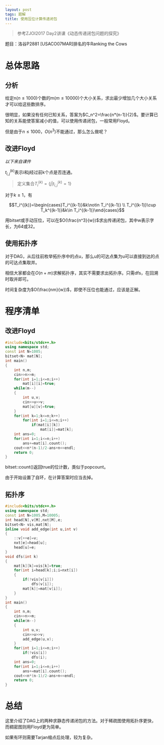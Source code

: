 ```yaml
---
layout: post
tags: 题解
title: 使用压位计算传递闭包
---
```


> 参考ZJOI2017 Day2讲课《动态传递闭包问题的探究》

题目：洛谷P2881 [USACO07MAR]排名的牛Ranking the Cows

# 总体思路

## 分析

给定n($n\le1000$)个数的m($m\le10000$)个大小关系，求出最少增加几个大小关系才可以给这些数排序。

很明显，如果没有任何已知关系，答案为$C_n^2=\frac{n*(n-1)}{2}$。要计算已知的关系能使答案减小的值，可以使用传递闭包，一般常用Floyd。

但是由于$n\le1000$，$O(n^3)$不能通过，那么怎么做呢？

## 改进Floyd

*以下来自课件*

$t_{i,j}^{(k)}$表示i和j经过前k个点是否连通。

> 定义集合$T_i^{(k)}=\{j\vert t_{i,j}^{(k)}=1\}$

对于$k\ge1$，有

$$T_i^{(k)}=\begin{cases}T_i^{(k-1)}&k\notin T_i^{(k-1)} \\ T_i^{(k-1)}\cup T_k^{(k-1)}&k\in T_i^{(k-1)}\end{cases}$$

用bitset或手动压位，可以在$O(\frac{n^3}{w})​$求出传递闭包，其中w表示字长，为64或32。

## 使用拓扑序

对于DAG，从后往前枚举拓扑序中的点u，那么u的可达点集为u可以直接到达的点的可达点集取并。

相信大家都会在$O(n+m)$求解拓扑序，其实不需要求出拓扑序。只需dfs，在回溯时取并即可。

时间复杂度为$O(\frac{nm}{w})$，即使不压位也能通过，应该是正解。

# 程序清单

## 改进Floyd

```cpp
#include<bits/stdc++.h>
using namespace std;
const int N=1005;
bitset<N> mat[N];
int main()
{
	int n,m;
	cin>>n>>m;
	for(int i=1;i<=n;i++)
		mat[i][i]=true;
	while(m--)
	{
		int u,v;
		cin>>u>>v;
		mat[u][v]=true;
	}
	for(int k=1;k<=n;k++)
		for(int i=1;i<=n;i++)
			if(mat[i][k])
				mat[i]|=mat[k];
	int ans=0;
	for(int i=1;i<=n;i++)
		ans+=mat[i].count();
	cout<<n*(n-1)/2-ans+n<<endl;
	return 0;
}
```

bitset::count()返回true的位计数，类似于popcount。

由于开始设置了自环，在计算答案时应当去掉。

## 拓扑序

```cpp
#include<bits/stdc++.h>
using namespace std;
const int N=1005,M=10005;
int head[N],v[M],nxt[M],e;
bitset<N> vis,mat[N];
inline void add_edge(int u,int v)
{
	::v[++e]=v;
	nxt[e]=head[u];
	head[u]=e;
}
void dfs(int k)
{
	mat[k][k]=vis[k]=true;
	for(int i=head[k];i;i=nxt[i])
	{
		if(!vis[v[i]])
			dfs(v[i]);
		mat[k]|=mat[v[i]];
	}
}
int main()
{
	int n,m;
	cin>>n>>m;
	while(m--)
	{
		int u,v;
		cin>>u>>v;
		add_edge(u,v);
	}
	for(int i=1;i<=n;i++)
		if(!vis[i])
			dfs(i);
	int ans=0;
	for(int i=1;i<=n;i++)
		ans+=mat[i].count();
	cout<<n*(n-1)/2-ans+n<<endl;
	return 0;
}
```

# 总结

这里介绍了DAG上的两种求静态传递闭包的方法。对于稀疏图使用拓扑序更快，而稠密图则用Floyd更为简单。

如果有环则需要Tarjan缩点后处理，较为复杂。

